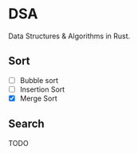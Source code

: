 # DSA

Data Structures & Algorithms in Rust.

## Sort

- [ ] Bubble sort
- [ ] Insertion Sort
- [X] Merge Sort

## Search

TODO
